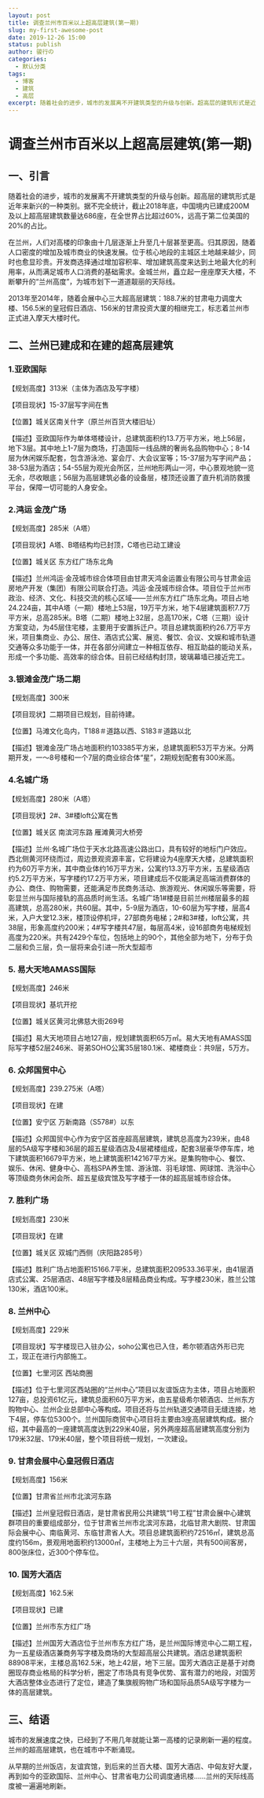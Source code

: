 ```yaml
---
layout: post
title: 调查兰州市百米以上超高层建筑(第一期)
slug: my-first-awesome-post
date: 2019-12-26 15:00
status: publish
author: 骏行の
categories: 
  - 默认分类
tags: 
  - 博客
  - 建筑
  - 高层
excerpt: 随着社会的进步，城市的发展离不开建筑类型的升级与创新。超高层的建筑形式是近年来新兴的一种类别。据不完全统计，截止2018年底，中国境内已建成200M及以上超高层建筑数量达686座，在全世界占比超过60%，远高于第二位美国的20%的占比。
---
```


# 调查兰州市百米以上超高层建筑(第一期)

## 一、引言

随着社会的进步，城市的发展离不开建筑类型的升级与创新。超高层的建筑形式是近年来新兴的一种类别。据不完全统计，截止2018年底，中国境内已建成200M及以上超高层建筑数量达686座，在全世界占比超过60%，远高于第二位美国的20%的占比。

在兰州，人们对高楼的印象由十几层逐渐上升至几十层甚至更高。归其原因，随着人口密度的增加及城市商业的快速发展。位于核心地段的主城区土地越来越少，同时也愈显珍贵。开发商选择通过增加容积率、增加建筑高度来达到土地最大化的利用率，从而满足城市人口消费的基础需求。金城兰州，矗立起一座座摩天大楼，不断攀升的“兰州高度”，为城市划下一道道靓丽的天际线。

2013年至2014年，随着会展中心三大超高层建筑：188.7米的甘肃电力调度大楼、156.5米的皇冠假日酒店、156米的甘肃投资大厦的相继完工，标志着兰州市正式进入摩天大楼时代。

## 二、兰州已建成和在建的超高层建筑

### 1.**亚欧国际**

【规划高度】313米（主体为酒店及写字楼）

【项目现状】15-37层写字间在售

【位置】城关区南关什字（原兰州百货大楼旧址）

【描述】亚欧国际作为单体塔楼设计，总建筑面积约13.7万平方米，地上56层，地下3层。其中地上1-7层为商场，打造国际一线品牌的奢尚名品购物中心；8-14层为休闲娱乐配套，包含游泳池、宴会厅、大会议室等；15-37层为写字间产品；38-53层为酒店；54-55层为观光会所区，兰州地形两山一河，中心景观地貌一览无余，尽收眼底；56层为高层建筑必备的设备层，楼顶还设置了直升机消防救援平台，保障一切可能的人身安全。

 

### 2.**鸿运 金茂广场**

【规划高度】285米（A塔）

【项目现状】A塔、B塔结构均已封顶，C塔也已动工建设

【位置】城关区 东方红广场东北角

【描述】兰州鸿运·金茂城市综合体项目由甘肃天鸿金运置业有限公司与甘肃金运房地产开发（集团）有限公司联合打造。鸿运·金茂城市综合体。项目位于兰州市政治、经济、文化、科技交流的核心区域——兰州东方红广场东北角。项目占地24.224亩，其中A塔（一期）楼地上53层，19万平方米，地下4层建筑面积7.7万平方米，总高285米。B塔（二期）楼地上32层，总高170米，C塔（三期）设计方案变动，为45层住宅楼，主要用于安置拆迁户。项目总建筑面积约26.7万平方米，项目集商业、办公、居住、酒店式公寓、展览、餐饮、会议、文娱和城市轨道交通等众多功能于一体，并在各部分间建立一种相互依存、相互助益的能动关系，形成一个多功能、高效率的综合体。目前已经结构封顶，玻璃幕墙已接近完工。

### 3.**银滩金茂广场二期**

【规划高度】300米

【项目现状】二期项目已规划，目前待建。

【位置】马滩文化岛内，T188＃道路以西、S183＃道路以北

【描述】银滩金茂广场占地面积约103385平方米，总建筑面积53万平方米。分两期开发，一～8号楼和一个7层的商业综合体“星”，2期规划配套有300米高。

 

### 4.**名城广场**

【规划高度】280米（A塔）

【项目现状】2#、3#楼loft公寓在售

【位置】城关区 南滨河东路 雁滩黄河大桥旁

【描述】兰州·名城广场位于天水北路高速公路出口，具有较好的地标门户效应。西北侧黄河环绕而过，周边景观资源丰富，它将建设为4座摩天大楼，总建筑面积约为60万平方米，其中商业体约16万平方米，公寓约13.3万平方米，五星级酒店约5.2万平方米，写字楼约17.2万平方米，项目建成后不仅能满足高端消费群体的办公、商住、购物需要，还能满足市民商务活动、旅游观光、休闲娱乐等需要，将彰显兰州与国际接轨的高品质时尚生活。名城广场1#楼是目前兰州楼层最多的超高建筑，总高280米，共60层。其中，5-9层为酒店，10-60层为写字楼，层高4米，入户大堂12.3米，楼顶设停机坪，27部商务电梯；2#和3#楼，loft公寓，共38层，形象高度约200米；4#写字楼共47层，每层高4米，设16部商务电梯规划高度为220米。共有2429个车位，包括地上的90个，其他全部为地下，分布于负二层和负三层，负一层将来会引进一所大型超市

### 5. **易大天地AMASS国际**

【规划高度】246米

【项目现状】基坑开挖

【位置】城关区黄河北佛慈大街269号

【描述】易大天地项目占地127亩，规划建筑面积65万㎡。易大天地有AMASS国际写字楼52层246米、哥弟SOHO公寓35层180.1米、裙楼商业：共9层，5万方。

### 6. **众邦国贸中心**

【规划高度】239.275米（A塔）

【项目现状】在建

【位置】安宁区 万新南路（S578#）以东

【描述】众邦国贸中心作为安宁区首座超高层建筑，建筑总高度为239米，由48层的5A级写字楼和36层的超五星级酒店及4层裙楼组成，配套3层豪华停车库，地下建筑面积16679平方米，地上建筑面积142167平方米。是集购物中心、餐饮、娱乐、休闲、健身中心、高档SPA养生馆、游泳馆、羽毛球馆、网球馆、洗浴中心等顶级商务休闲会所、超五星级宾馆及写字楼于一体的超高层城市综合体。

### 7. **胜利广场**

【规划高度】230米

【项目现状】在建

【位置】城关区 双城门西侧（庆阳路285号）

【描述】胜利广场占地面积15166.7平米，总建筑面积209533.36平米，由41层酒店式公寓、25层酒店、48层写字楼及8层精品商业构成。写字楼230米，胜兰公馆130米，酒店100米。

### 8. **兰州中心**

【规划高度】229米

【项目现状】写字楼现已入驻办公，soho公寓也已入住，希尔顿酒店外形已完工，现正在进行内部施工。

【位置】七里河区 西站商圈

【描述】位于七里河区西站圈的“兰州中心”项目以友谊饭店为主体，项目占地面积127亩，总投资61亿元，建筑总面积60万平方米，由五星级希尔顿酒店、兰州东方购物中心、兰州企业总部中心等构成。项目还将与兰州轨道交通项目无缝连接，地下4层，停车位5300个。兰州国际商贸中心项目将主要由3座高层建筑构成。据介绍，其中最高的一座建筑高度达到229米40层，另外两座超高层建筑高度分别为179米32层、179米40层，整个项目将统一规划，一次建设。

### 9. **甘肃会展中心皇冠假日酒店**

【规划高度】156米

【位置】甘肃省兰州市北滨河东路

【描述】兰州皇冠假日酒店，是甘肃省民用公共建筑“1号工程”甘肃会展中心建筑群项目的重要组成部分，位于甘肃省兰州市北滨河东路，北临甘肃大剧院、甘肃国际会展中心、南临黄河、东临甘肃省人大。项目总建筑面积约72516㎡，建筑总高度约156m，景观用地面积约13000㎡，主楼地上为三十六层，共有500间客房，800张床位，近300个停车位。

### 10. **国芳大酒店**

【规划高度】162.5米

【项目现状】已建

【位置】兰州市东方红广场

【描述】兰州国芳大酒店位于兰州市东方红广场，是兰州国际博览中心二期工程，为一五星级酒店兼商务写字楼及商场的大型超高层公共建筑。酒店总建筑面积88908平米，主楼总高162.5米，地上42层，地下三层。国芳大酒店正是基于对商圈现存商业格局的科学分析，圈定了市场具有竞争优势、富有潜力的地段，对国芳大酒店整体业态进行了定位，建造了集旗舰购物广场和国际品质5A级写字楼为一体的高层建筑。

## 三、结语

城市的发展速度之快，已经到了不用几年就能让第一高楼的记录刷新一遍的程度。兰州的超高层建筑，也在城市中不断涌现。

从早期的兰州饭店，友谊宾馆，到后来的兰百大楼、国芳大酒店、中匈友好大厦，再到如今的亚欧国际、兰州中心、甘肃省电力公司调度通讯楼……兰州的天际线高度被一遍遍地刷新。